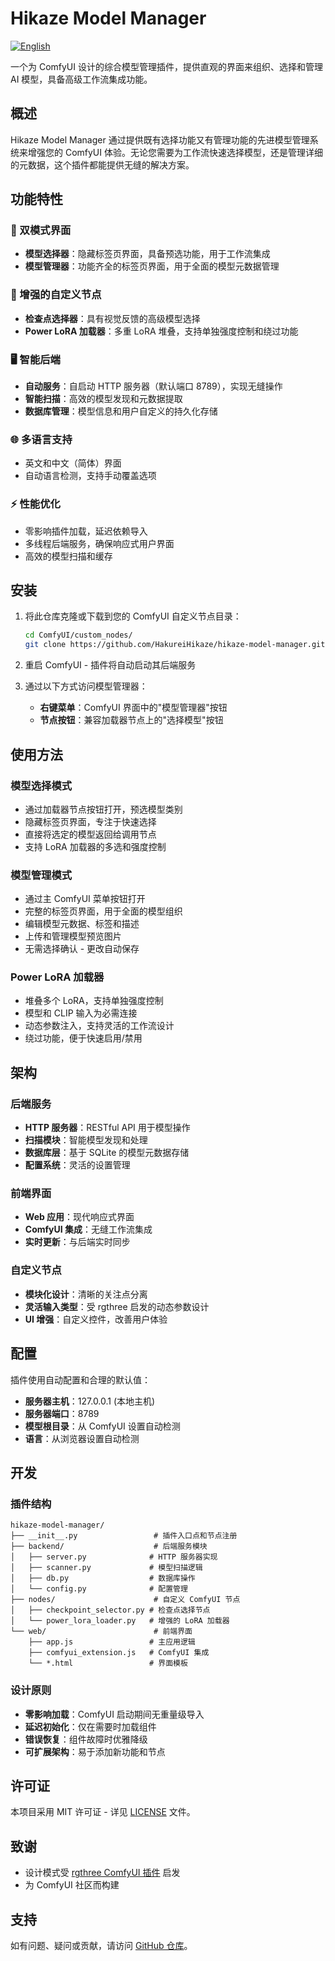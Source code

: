 # Hikaze Model Manager

[![English](https://img.shields.io/badge/README-English-blue)](README.md)

一个为 ComfyUI 设计的综合模型管理插件，提供直观的界面来组织、选择和管理 AI 模型，具备高级工作流集成功能。

## 概述

Hikaze Model Manager 通过提供既有选择功能又有管理功能的先进模型管理系统来增强您的 ComfyUI 体验。无论您需要为工作流快速选择模型，还是管理详细的元数据，这个插件都能提供无缝的解决方案。

## 功能特性

### 🎯 双模式界面
- **模型选择器**：隐藏标签页界面，具备预选功能，用于工作流集成
- **模型管理器**：功能齐全的标签页界面，用于全面的模型元数据管理

### 🔧 增强的自定义节点
- **检查点选择器**：具有视觉反馈的高级模型选择
- **Power LoRA 加载器**：多重 LoRA 堆叠，支持单独强度控制和绕过功能

### 🖥️ 智能后端
- **自动服务**：自启动 HTTP 服务器（默认端口 8789），实现无缝操作
- **智能扫描**：高效的模型发现和元数据提取
- **数据库管理**：模型信息和用户自定义的持久化存储

### 🌐 多语言支持
- 英文和中文（简体）界面
- 自动语言检测，支持手动覆盖选项

### ⚡ 性能优化
- 零影响插件加载，延迟依赖导入
- 多线程后端服务，确保响应式用户界面
- 高效的模型扫描和缓存

## 安装

1. 将此仓库克隆或下载到您的 ComfyUI 自定义节点目录：
   ```bash
   cd ComfyUI/custom_nodes/
   git clone https://github.com/HakureiHikaze/hikaze-model-manager.git
   ```

2. 重启 ComfyUI - 插件将自动启动其后端服务

3. 通过以下方式访问模型管理器：
   - **右键菜单**：ComfyUI 界面中的"模型管理器"按钮
   - **节点按钮**：兼容加载器节点上的"选择模型"按钮

## 使用方法

### 模型选择模式
- 通过加载器节点按钮打开，预选模型类别
- 隐藏标签页界面，专注于快速选择
- 直接将选定的模型返回给调用节点
- 支持 LoRA 加载器的多选和强度控制

### 模型管理模式
- 通过主 ComfyUI 菜单按钮打开
- 完整的标签页界面，用于全面的模型组织
- 编辑模型元数据、标签和描述
- 上传和管理模型预览图片
- 无需选择确认 - 更改自动保存

### Power LoRA 加载器
- 堆叠多个 LoRA，支持单独强度控制
- 模型和 CLIP 输入为必需连接
- 动态参数注入，支持灵活的工作流设计
- 绕过功能，便于快速启用/禁用

## 架构

### 后端服务
- **HTTP 服务器**：RESTful API 用于模型操作
- **扫描模块**：智能模型发现和处理
- **数据库层**：基于 SQLite 的模型元数据存储
- **配置系统**：灵活的设置管理

### 前端界面
- **Web 应用**：现代响应式界面
- **ComfyUI 集成**：无缝工作流集成
- **实时更新**：与后端实时同步

### 自定义节点
- **模块化设计**：清晰的关注点分离
- **灵活输入类型**：受 rgthree 启发的动态参数设计
- **UI 增强**：自定义控件，改善用户体验

## 配置

插件使用自动配置和合理的默认值：
- **服务器主机**：127.0.0.1 (本地主机)
- **服务器端口**：8789
- **模型根目录**：从 ComfyUI 设置自动检测
- **语言**：从浏览器设置自动检测

## 开发

### 插件结构
```
hikaze-model-manager/
├── __init__.py                 # 插件入口点和节点注册
├── backend/                    # 后端服务模块
│   ├── server.py              # HTTP 服务器实现
│   ├── scanner.py             # 模型扫描逻辑
│   ├── db.py                  # 数据库操作
│   └── config.py              # 配置管理
├── nodes/                      # 自定义 ComfyUI 节点
│   ├── checkpoint_selector.py # 检查点选择节点
│   └── power_lora_loader.py   # 增强的 LoRA 加载器
└── web/                        # 前端界面
    ├── app.js                 # 主应用逻辑
    ├── comfyui_extension.js   # ComfyUI 集成
    └── *.html                 # 界面模板
```

### 设计原则
- **零影响加载**：ComfyUI 启动期间无重量级导入
- **延迟初始化**：仅在需要时加载组件
- **错误恢复**：组件故障时优雅降级
- **可扩展架构**：易于添加新功能和节点

## 许可证

本项目采用 MIT 许可证 - 详见 [LICENSE](LICENSE) 文件。

## 致谢

- 设计模式受 [rgthree ComfyUI 插件](https://github.com/rgthree/rgthree-comfy) 启发
- 为 ComfyUI 社区而构建

## 支持

如有问题、疑问或贡献，请访问 [GitHub 仓库](https://github.com/HakureiHikaze/hikaze-model-manager)。